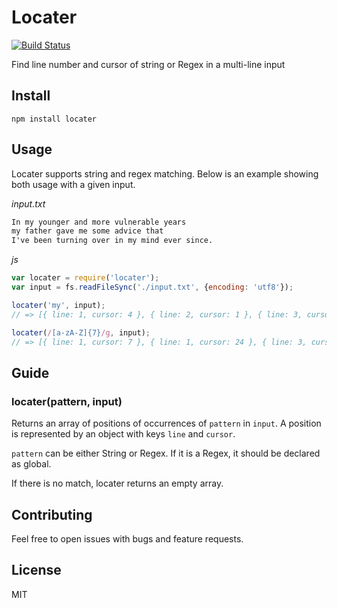 # Locater

[![Build Status](https://travis-ci.org/sungwoncho/locater.svg?branch=master)](https://travis-ci.org/sungwoncho/locater)

Find line number and cursor of string or Regex in a multi-line input

## Install

    npm install locater

## Usage

Locater supports string and regex matching. Below is an example showing both
usage with a given input.

*input.txt*
```txt
In my younger and more vulnerable years
my father gave me some advice that
I've been turning over in my mind ever since.
```

*js*
```js
var locater = require('locater');
var input = fs.readFileSync('./input.txt', {encoding: 'utf8'});

locater('my', input);
// => [{ line: 1, cursor: 4 }, { line: 2, cursor: 1 }, { line: 3, cursor: 27 }]

locater(/[a-zA-Z]{7}/g, input);
// => [{ line: 1, cursor: 7 }, { line: 1, cursor: 24 }, { line: 3, cursor: 11 }]
```

## Guide

### locater(pattern, input)

Returns an array of positions of occurrences of `pattern` in `input`.
A position is represented by an object with keys `line` and `cursor`.

`pattern` can be either String or Regex. If it is a Regex, it should be declared
as global.

If there is no match, locater returns an empty array.

## Contributing

Feel free to open issues with bugs and feature requests.

## License

MIT
